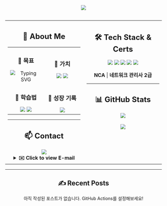 <div align="center">
  <img src="https://capsule-render.vercel.app/api?type=rect&color=gradient&height=200&section=header&text=서재민&fontSize=50&fontColor=ffffff&animation=fadeIn"/>
</div>

<br/>

<table align="center" border="0" cellpadding="0" cellspacing="0" style="border: none; width: 100%;">
  <tbody>
    <td valign="top" style="border: none; width: 50%; padding-right: 10px;">
      <h2 align="center">🌱 About Me</h2>
      <table align="center" border="0" cellpadding="10" cellspacing="0" style="border: none; width: 100%;">
        <tbody>
          <tr>
            <td align="center" style="border: none; width: 50%;">
              <h3>🚀 목표</h3>
              <img src="https://readme-typing-svg.herokuapp.com?font=Fira+Code&weight=600&pause=1000&color=36BCF7&center=true&vCenter=true&width=280&height=40&lines=Full+Stack+Developer;Cloud+Engineer" alt="Typing SVG" />
            </td>
            <td align="center" style="border: none; width: 50%;">
              <h3>💬 가치</h3>
              <img src="https://img.shields.io/badge/Communication-4285F4?style=flat&logo=googlechat&logoColor=white"/>
              <img src="https://img.shields.io/badge/Growth-34A853?style=flat&logo=chartmogul&logoColor=white"/>
            </td>
          </tr>
          <tr>
            <td align="center" style="border: none; width: 50%;">
              <h3>🧠 학습법</h3>
              <img src="https://img.shields.io/badge/Documenting-000000?style=flat&logo=notion&logoColor=white"/>
              <img src="https://img.shields.io/badge/Practice-181717?style=flat&logo=github&logoColor=white"/>
            </td>
            <td align="center" style="border: none; width: 50%;">
              <h3>🔗 성장 기록</h3>
              <a href="https://www.notion.so/Library_Min-s-Library-1d4ebef145e3808cb050f5a72dbafbe1">
                <img src="https://img.shields.io/badge/Visit_My_Notion-000000?style=for-the-badge&logo=notion&logoColor=white"/>
              </a>
            </td>
          </tr>
        </tbody>
      </table>
      <hr/>
      <h2 align="center">📫 Contact</h2>
      <div align="center">
        <a href="mailto:library_mini@outlook.com"><img src="https://img.shields.io/badge/Mail-0078D4?style=for-the-badge&logo=microsoft-outlook&logoColor=white"></a>
        <details>
          <summary><strong>✉️ Click to view E-mail</strong></summary>
          <br/>
          <p>아래 박스 우측의 버튼을 눌러 이메일을 복사하세요!</p>
          ```
          library_mini@outlook.com
          ```
        </details>
      </div>
    </td>
    <td valign="top" style="border: none; width: 50%; padding-left: 10px;">
      <h2 align="center">🛠️ Tech Stack & Certs</h2>
      <div align="center">
        <img src="https://img.shields.io/badge/React-61DAFB?style=for-the-badge&logo=react&logoColor=black"/>
        <img src="https://img.shields.io/badge/Node.js-339933?style=for-the-badge&logo=node.js&logoColor=white"/>
        <img src="https://img.shields.io/badge/MySQL-4479A1?style=for-the-badge&logo=mysql&logoColor=white"/>
        <img src="https://img.shields.io/badge/Naver_Cloud-03C75A?style=for-the-badge&logo=naver&logoColor=white"/>
        <img src="https://img.shields.io/badge/Docker-2496ED?style=for-the-badge&logo=docker&logoColor=white"/>
      </div>
      <div align="center">
        <p><strong>NCA</strong> | <strong>네트워크 관리사 2급</strong></p>
      </div>
      <hr/>
      <h2 align="center">📊 GitHub Stats</h2>
      <p align="center">
        <img src="https://github-readme-stats.vercel.app/api/top-langs/?username=library-min&layout=compact&theme=tokyonight&hide_border=true&langs_count=8" />
        <br/><br/>
        <img src="https://github-readme-stats.vercel.app/api?username=library-min&show_icons=true&theme=tokyonight&hide_border=true" />
      </p>
    </td>
  </tbody>
</table>

---

<h2 align="center">✍️ Recent Posts</h2>

<p align="center">아직 작성된 포스트가 없습니다. GitHub Actions를 설정해보세요!</p>
